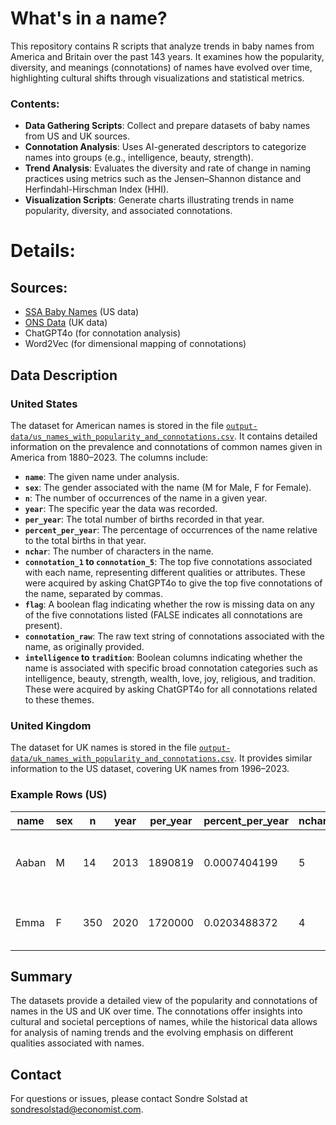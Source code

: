# What's in a name?

This repository contains R scripts that analyze trends in baby names from America and Britain over the past 143 years. It examines how the popularity, diversity, and meanings (connotations) of names have evolved over time, highlighting cultural shifts through visualizations and statistical metrics.

### Contents:
- **Data Gathering Scripts**: Collect and prepare datasets of baby names from US and UK sources.
- **Connotation Analysis**: Uses AI-generated descriptors to categorize names into groups (e.g., intelligence, beauty, strength).
- **Trend Analysis**: Evaluates the diversity and rate of change in naming practices using metrics such as the Jensen–Shannon distance and Herfindahl-Hirschman Index (HHI).
- **Visualization Scripts**: Generate charts illustrating trends in name popularity, diversity, and associated connotations.

# Details:

## Sources:
- [SSA Baby Names](https://www.ssa.gov/oact/babynames) (US data)
- [ONS Data](https://www.ons.gov.uk) (UK data)
- ChatGPT4o (for connotation analysis)
- Word2Vec (for dimensional mapping of connotations)

## Data Description
### United States

The dataset for American names is stored in the file [`output-data/us_names_with_popularity_and_connotations.csv`](output-data/us_names_with_popularity_and_connotations.csv). It contains detailed information on the prevalence and connotations of common names given in America from 1880–2023. The columns include:

- **`name`**: The given name under analysis.
- **`sex`**: The gender associated with the name (M for Male, F for Female).
- **`n`**: The number of occurrences of the name in a given year.
- **`year`**: The specific year the data was recorded.
- **`per_year`**: The total number of births recorded in that year.
- **`percent_per_year`**: The percentage of occurrences of the name relative to the total births in that year.
- **`nchar`**: The number of characters in the name.
- **`connotation_1` to `connotation_5`**: The top five connotations associated with each name, representing different qualities or attributes. These were acquired by asking ChatGPT4o to give the top five connotations of the name, separated by commas.
- **`flag`**: A boolean flag indicating whether the row is missing data on any of the five connotations listed (FALSE indicates all connotations are present).
- **`connotation_raw`**: The raw text string of connotations associated with the name, as originally provided.
- **`intelligence` to `tradition`**: Boolean columns indicating whether the name is associated with specific broad connotation categories such as intelligence, beauty, strength, wealth, love, joy, religious, and tradition. These were acquired by asking ChatGPT4o for all connotations related to these themes.

### United Kingdom

The dataset for UK names is stored in the file [`output-data/uk_names_with_popularity_and_connotations.csv`](output-data/uk_names_with_popularity_and_connotations.csv). It provides similar information to the US dataset, covering UK names from 1996–2023.

### Example Rows (US)

| name | sex | n  | year | per_year | percent_per_year | nchar | connotation_1 | connotation_2 | connotation_3 | connotation_4 | connotation_5 | flag | connotation_raw | intelligence | beauty | strength | wealth | love | joy | religious | tradition |
|------|-----|----|------|----------|------------------|-------|---------------|---------------|---------------|---------------|---------------|------|-----------------|--------------|--------|----------|--------|------|-----|-----------|-----------|
| Aaban | M  | 14 | 2013 | 1890819  | 0.0007404199      | 5     | dignity       | nobility      | prosperity    | leadership    | strength      | FALSE| 1. Dignity\n2. Nobility\n3. Prosperity\n4. Leadership\n5. Strength | FALSE        | FALSE  | FALSE    | FALSE  | FALSE| FALSE| FALSE     | FALSE     |
| Emma  | F  | 350| 2020 | 1720000  | 0.0203488372      | 4     | beauty        | love          | joy           | kindness      | strength      | FALSE| 1. Beauty\n2. Love\n3. Joy\n4. Kindness\n5. Strength  | FALSE        | TRUE   | FALSE    | FALSE  | TRUE | TRUE | FALSE     | FALSE     |

## Summary

The datasets provide a detailed view of the popularity and connotations of names in the US and UK over time. The connotations offer insights into cultural and societal perceptions of names, while the historical data allows for analysis of naming trends and the evolving emphasis on different qualities associated with names.

## Contact

For questions or issues, please contact Sondre Solstad at [sondresolstad@economist.com](mailto:sondresolstad@economist.com).
